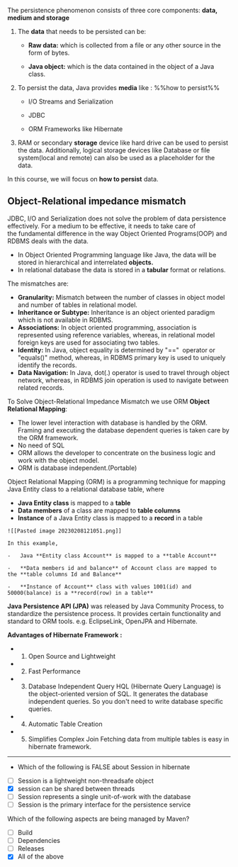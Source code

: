 The persistence phenomenon consists of three core components: **data, medium and storage**


1.  The **data** that needs to be persisted can be:
    
    -   **Raw data:** which is collected from a file or any other source in the form of bytes.
        
    -   **Java object:** which is the data contained in the object of a Java class.
        
2.  To persist the data, Java provides **media** like : %%how to persist%%
    
    -   I/O Streams and Serialization
        
    -   JDBC
        
    -   ORM Frameworks like Hibernate
        
3.  RAM or secondary **storage** device like hard drive can be used to persist the data. Additionally, logical storage devices like Database or file system(local and remote) can also be used as a placeholder for the data.
    

In this course, we will focus on **how to persist** data.


## Object-Relational impedance mismatch 
JDBC, I/O and Serialization does not solve the problem of data persistence effectively. For a medium to be effective, it needs to take care of the fundamental difference in the way Object Oriented Programs(OOP) and RDBMS deals with the data.

-   In Object Oriented Programming language like Java, the data will be stored in hierarchical and interrelated **objects.**
-   In relational database the data is stored in a **tabular** format or relations.

The mismatches are:
-   **Granularity:** Mismatch between the number of classes in object model and number of tables in relational model.
-   **Inheritance or Subtype:** Inheritance is an object oriented paradigm which is not available in RDBMS.
-   **Associations:** In object oriented programming, association is represented using reference variables, whereas, in relational model foreign keys are used for associating two tables. 
-   **Identity:** In Java, object equality is determined by "=="  operator or "equals()" method, whereas, in RDBMS primary key is used to uniquely identify the records.
-   **Data Navigation:** In Java, dot(.) operator is used to travel through object network, whereas, in RDBMS join operation is used to navigate between related records.

To Solve Object-Relational Impedance Mismatch we use ORM **Object Relational Mapping**:
-   The lower level interaction with database is handled by the ORM. Framing and executing the database dependent queries is taken care by the ORM framework.
-  No need of SQL
-   ORM allows the developer to concentrate on the business logic and work with the object model.
-   ORM is database independent.(Portable)

Object Relational Mapping (ORM) is a programming technique for mapping Java Entity class to a relational database table, where
-   **Java Entity class** is mapped to a **table**
-   **Data members** of a class are mapped to **table columns**
-   **Instance** of a Java Entity class is mapped to a **record** in a table

```ad-example
![[Pasted image 20230208121051.png]]

In this example,

-   Java **Entity class Account** is mapped to a **table Account**
    
-   **Data members id and balance** of Account class are mapped to the **table columns Id and Balance**
    
-   **Instance of Account** class with values 1001(id) and 50000(balance) is a **record(row) in a table**
```

**Java Persistence API (JPA)** was released by Java Community Process, to standardize the persistence process. It provides certain functionality and standard to ORM tools. e.g. EclipseLink, OpenJPA and Hibernate.

**Advantages of Hibernate Framework :**

-  1) Open Source and Lightweight
-  2) Fast Performance 
-  3) Database Independent Query
	HQL (Hibernate Query Language) is the object-oriented version of SQL. It generates the database independent queries. So you don't need to write database specific queries. 
-  4) Automatic Table Creation
-  5) Simplifies Complex Join
	Fetching data from multiple tables is easy in hibernate framework.


---

- Which of the following is FALSE about Session in hibernate

- [ ] Session is a lightweight non-threadsafe object
- [x] session can be shared between threads
- [ ] Session represents a single unit-of-work with the database
- [ ] Session is the primary interface for the persistence service

Which of the following aspects are being managed by Maven?
- [ ] Build 
- [ ] Dependencies 
- [ ] Releases 
- [x] All of the above